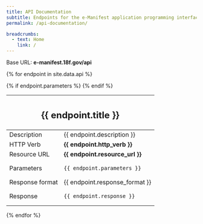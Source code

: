 ```yaml
---
title: API Documentation
subtitle: Endpoints for the e-Manifest application programming interfaces (API).
permalink: /api-documentation/

breadcrumbs:
  - text: Home
    link: /
---
```


Base URL: **e-manifest.18f.gov/api**

{% for endpoint in site.data.api %}

<table class="api">
  <thead>
    <tr>
      <th colspan="2"><h2>{{ endpoint.title  }}</h2></th>
    </tr>
  </thead>
  <tbody>
    <tr>
      <td>Description</td>
      <td>{{ endpoint.description }}</td>
    </tr>
    <tr>
      <td>HTTP Verb</td>
      <td><b>{{ endpoint.http_verb }}</b></td>
    </tr>
    <tr>
      <td>Resource URL</td>
      <td><b>{{ endpoint.resource_url }}</b></td>
    </tr>
    {% if endpoint.parameters %}
    <tr>
      <td>Parameters</td>
      <td><pre><code>{{ endpoint.parameters }}</code></pre></td>
    </tr>
    {% endif %}
    <tr>
      <td>Response format</td>
      <td>{{ endpoint.response_format }}</td>
    </tr>
    <tr>
      <td>Response</td>
      <td><pre><code>{{ endpoint.response }}</code></pre></td>
    </tr>
  </tbody>
</table>

{% endfor %}
